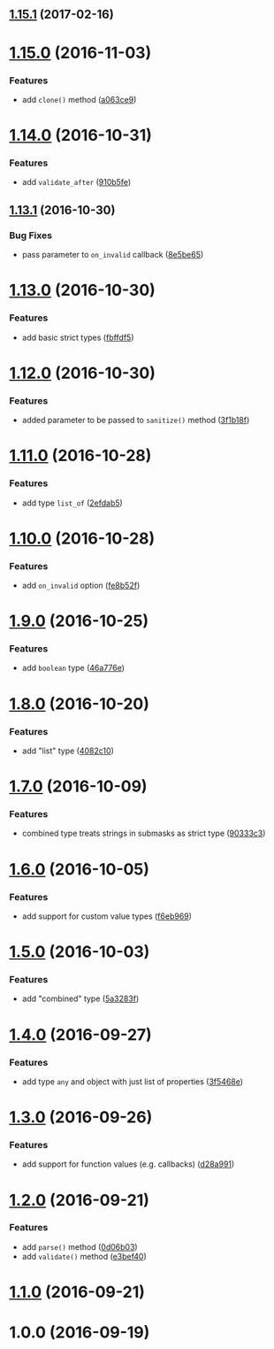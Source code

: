 <a name="1.15.1"></a>
## [1.15.1](https://github.com/fczbkk/config-mask/compare/v1.15.0...v1.15.1) (2017-02-16)



<a name="1.15.0"></a>
# [1.15.0](https://github.com/fczbkk/config-mask/compare/v1.14.0...v1.15.0) (2016-11-03)


### Features

* add `clone()` method ([a063ce9](https://github.com/fczbkk/config-mask/commit/a063ce9))



<a name="1.14.0"></a>
# [1.14.0](https://github.com/fczbkk/config-mask/compare/v1.13.1...v1.14.0) (2016-10-31)


### Features

* add `validate_after` ([910b5fe](https://github.com/fczbkk/config-mask/commit/910b5fe))



<a name="1.13.1"></a>
## [1.13.1](https://github.com/fczbkk/config-mask/compare/v1.13.0...v1.13.1) (2016-10-30)


### Bug Fixes

* pass parameter to `on_invalid` callback ([8e5be65](https://github.com/fczbkk/config-mask/commit/8e5be65))



<a name="1.13.0"></a>
# [1.13.0](https://github.com/fczbkk/config-mask/compare/v1.12.0...v1.13.0) (2016-10-30)


### Features

* add basic strict types ([fbffdf5](https://github.com/fczbkk/config-mask/commit/fbffdf5))



<a name="1.12.0"></a>
# [1.12.0](https://github.com/fczbkk/config-mask/compare/v1.11.0...v1.12.0) (2016-10-30)


### Features

* added parameter to be passed to `sanitize()` method ([3f1b18f](https://github.com/fczbkk/config-mask/commit/3f1b18f))



<a name="1.11.0"></a>
# [1.11.0](https://github.com/fczbkk/config-mask/compare/v1.10.0...v1.11.0) (2016-10-28)


### Features

* add type `list_of` ([2efdab5](https://github.com/fczbkk/config-mask/commit/2efdab5))



<a name="1.10.0"></a>
# [1.10.0](https://github.com/fczbkk/config-mask/compare/v1.9.0...v1.10.0) (2016-10-28)


### Features

* add `on_invalid` option ([fe8b52f](https://github.com/fczbkk/config-mask/commit/fe8b52f))



<a name="1.9.0"></a>
# [1.9.0](https://github.com/fczbkk/config-mask/compare/v1.8.0...v1.9.0) (2016-10-25)


### Features

* add `boolean` type ([46a776e](https://github.com/fczbkk/config-mask/commit/46a776e))



<a name="1.8.0"></a>
# [1.8.0](https://github.com/fczbkk/config-mask/compare/v1.7.0...v1.8.0) (2016-10-20)


### Features

* add "list" type ([4082c10](https://github.com/fczbkk/config-mask/commit/4082c10))



<a name="1.7.0"></a>
# [1.7.0](https://github.com/fczbkk/config-mask/compare/v1.6.0...v1.7.0) (2016-10-09)


### Features

* combined type treats strings in submasks as strict type ([90333c3](https://github.com/fczbkk/config-mask/commit/90333c3))



<a name="1.6.0"></a>
# [1.6.0](https://github.com/fczbkk/config-mask/compare/v1.5.0...v1.6.0) (2016-10-05)


### Features

* add support for custom value types ([f6eb969](https://github.com/fczbkk/config-mask/commit/f6eb969))



<a name="1.5.0"></a>
# [1.5.0](https://github.com/fczbkk/config-mask/compare/v1.4.0...v1.5.0) (2016-10-03)


### Features

* add "combined" type ([5a3283f](https://github.com/fczbkk/config-mask/commit/5a3283f))



<a name="1.4.0"></a>
# [1.4.0](https://github.com/fczbkk/config-mask/compare/v1.3.0...v1.4.0) (2016-09-27)


### Features

* add type `any` and object with just list of properties ([3f5468e](https://github.com/fczbkk/config-mask/commit/3f5468e))



<a name="1.3.0"></a>
# [1.3.0](https://github.com/fczbkk/config-mask/compare/v1.2.0...v1.3.0) (2016-09-26)


### Features

* add support for function values (e.g. callbacks) ([d28a991](https://github.com/fczbkk/config-mask/commit/d28a991))



<a name="1.2.0"></a>
# [1.2.0](https://github.com/fczbkk/config-mask/compare/v1.1.0...v1.2.0) (2016-09-21)


### Features

* add `parse()` method ([0d06b03](https://github.com/fczbkk/config-mask/commit/0d06b03))
* add `validate()` method ([e3bef40](https://github.com/fczbkk/config-mask/commit/e3bef40))



<a name="1.1.0"></a>
# [1.1.0](https://github.com/fczbkk/config-mask/compare/v1.0.0...v1.1.0) (2016-09-21)



<a name="1.0.0"></a>
# 1.0.0 (2016-09-19)



